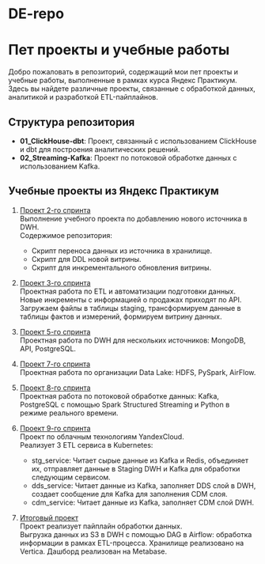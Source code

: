 # DE-repo

# Пет проекты и учебные работы

Добро пожаловать в репозиторий, содержащий мои пет проекты и учебные работы, выполненные в рамках курса Яндекс Практикум. Здесь вы найдете различные проекты, связанные с обработкой данных, аналитикой и разработкой ETL-пайплайнов.

## Структура репозитория

- **01_ClickHouse-dbt**: Проект, связанный с использованием ClickHouse и dbt для построения аналитических решений.
- **02_Streaming-Kafka**: Проект по потоковой обработке данных с использованием Kafka.

## Учебные проекты из Яндекс Практикум

1. [Проект 2-го спринта](https://github.com/PridAn18/de-project-sprint-2-2023.git)  
   Выполнение учебного проекта по добавлению нового источника в DWH.  
   Содержимое репозитория:
   - Скрипт переноса данных из источника в хранилище.
   - Скрипт для DDL новой витрины.
   - Скрипт для инкрементального обновления витрины.

2. [Проект 3-го спринта](https://github.com/PridAn18/de-project-sprint-3.git)  
   Проектная работа по ETL и автоматизации подготовки данных.  
   Новые инкременты с информацией о продажах приходят по API.  
   Загружаем файлы в таблицы staging, трансформируем данные в таблицы фактов и измерений, формируем витрину данных.

3. [Проект 5-го спринта](https://github.com/PridAn18/de-project-sprint-5.git)  
   Проектная работа по DWH для нескольких источников: MongoDB, API, PostgreSQL.

4. [Проект 7-го спринта](https://github.com/PridAn18/de-project-sprint-7.git)  
   Проектная работа по организации Data Lake: HDFS, PySpark, AirFlow.

5. [Проект 8-го спринта](https://github.com/PridAn18/de-project-sprint-8.git)  
   Проектная работа по потоковой обработке данных: Kafka, PostgreSQL с помощью Spark Structured Streaming и Python в режиме реального времени.

6. [Проект 9-го спринта](https://github.com/PridAn18/de-project-sprint-9.git)  
   Проект по облачным технологиям YandexCloud.  
   Реализует 3 ETL сервиса в Kubernetes:
   - stg_service: Читает сырые данные из Kafka и Redis, объединяет их, отправляет данные в Staging DWH и Kafka для обработки следующим сервисом.
   - dds_service: Читает данные из Kafka, заполняет DDS слой в DWH, создает сообщение для Kafka для заполнения CDM слоя.
   - cdm_service: Читает данные из Kafka, заполняет CDM слой DWH.

7. [Итоговый проект](https://github.com/PridAn18/de-project-final.git)  
   Проект реализует пайплайн обработки данных.  
   Выгрузка данных из S3 в DWH с помощью DAG в Airflow: обработка информации в рамках ETL-процесса. Хранилище реализовано на Vertica. Дашборд реализован на Metabase.


